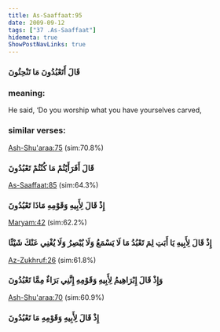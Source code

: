 ```yaml
---
title: As-Saaffaat:95
date: 2009-09-12
tags: ["37 .As-Saaffaat"]
hidemeta: true 
ShowPostNavLinks: true 
---
```

### قَالَ أَتَعْبُدُونَ مَا تَنْحِتُونَ
### meaning: 
He said, ‘Do you worship what you have yourselves carved,
### similar verses: 

[Ash-Shu'araa:75](/26/75) (sim:70.8%)

### قَالَ أَفَرَأَيْتُمْ مَا كُنْتُمْ تَعْبُدُونَ

[As-Saaffaat:85](/37/85) (sim:64.3%)

### إِذْ قَالَ لِأَبِيهِ وَقَوْمِهِ مَاذَا تَعْبُدُونَ

[Maryam:42](/19/42) (sim:62.2%)

### إِذْ قَالَ لِأَبِيهِ يَا أَبَتِ لِمَ تَعْبُدُ مَا لَا يَسْمَعُ وَلَا يُبْصِرُ وَلَا يُغْنِي عَنْكَ شَيْئًا

[Az-Zukhruf:26](/43/26) (sim:61.8%)

### وَإِذْ قَالَ إِبْرَاهِيمُ لِأَبِيهِ وَقَوْمِهِ إِنَّنِي بَرَاءٌ مِمَّا تَعْبُدُونَ

[Ash-Shu'araa:70](/26/70) (sim:60.9%)

### إِذْ قَالَ لِأَبِيهِ وَقَوْمِهِ مَا تَعْبُدُونَ
